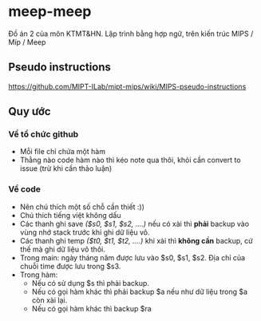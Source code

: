 # meep-meep
Đồ án 2 của môn KTMT&amp;HN. Lập trình bằng hợp ngữ, trên kiến trúc MIPS / Míp / Meep
## Pseudo instructions
https://github.com/MIPT-ILab/mipt-mips/wiki/MIPS-pseudo-instructions
## Quy ước
### Về tổ chức github
- Mỗi file chỉ chứa một hàm
- Thằng nào code hàm nào thì kéo note qua thôi, khỏi cần convert to issue (trừ khi cần thảo luận)
### Về code
- Nên chú thích một số chỗ cần thiết :))
- Chú thích tiếng việt không dấu
- Các thanh ghi save *($s0, $s1, $s2, ....)* nếu có xài thì **phải** backup vào vùng nhớ stack trước khi ghi dữ liệu vô.
- Các thanh ghi temp *($t0, $t1, $t2, ....)* khi xài thì **không cần** backup, cứ thế mà ghi dữ liệu vô thôi.
- Trong main: ngày tháng năm được lưu vào $s0, $s1, $s2. Địa chỉ của chuỗi time được lưu trong $s3.
- Trong hàm: 
  + Nếu có sử dụng $s thì phải backup.
  + Nếu có gọi hàm khác thì phải backup $a nếu như dữ liệu trong $a còn xài lại.
  + Nếu có gọi hàm khác thì backup $ra
